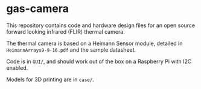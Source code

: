 # gas-camera

This repository contains code and hardware design files for an open source forward looking infrared (FLIR) thermal camera.

The thermal camera is based on a Heimann Sensor module, detailed in ```HeimannArrays9-9-16.pdf``` and the sample datasheet.

Code is in ```GUI/```, and should work out of the box on a Raspberry Pi with I2C enabled.

Models for 3D printing are in ```case/```.
